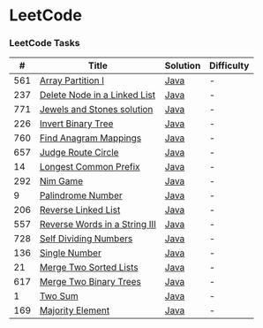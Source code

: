 LeetCode
========

### LeetCode Tasks



| # | Title | Solution | Difficulty |
|---| ----- | -------- | ---------- |
|561|[Array Partition I](https://leetcode.com/problems/array-partition-i/description/) | [Java](./src/array_partition_I)|-|
|237|[Delete Node in a Linked List](https://leetcode.com/problems/delete-node-in-a-linked-list/description/) | [Java](./src/delete_node_linked_list)|-|
|771|[Jewels and Stones solution](https://leetcode.com/problems/jewels-and-stones/description/) | [Java](./src/jewels_and_stones)|-|
|226|[Invert Binary Tree](https://leetcode.com/problems/invert-binary-tree/description/) | [Java](./src/invert_binary_tree)|-|
|760|[Find Anagram Mappings](https://leetcode.com/problems/find-anagram-mappings/description/) | [Java](./src/find_anagram_mappings)|-|
|657|[Judge Route Circle](https://leetcode.com/problems/judge-route-circle/description/) | [Java](./src/judge_route_circle)|-|
|14|[Longest Common Prefix](https://leetcode.com/problems/longest-common-prefix/description/) | [Java](./src/longest_common_prefix)|-|
|292|[Nim Game](https://leetcode.com/problems/nim-game/description/) | [Java](./src/nim_game)|-|
|9|[Palindrome Number](https://leetcode.com/problems/nim-game/) | [Java](./src/palindrome_number)|-|
|206|[Reverse Linked List](https://leetcode.com/problems/reverse-linked-list/description/) | [Java](./src/reverse_linked_list)|-|
|557|[Reverse Words in a String III](https://leetcode.com/problems/reverse-words-in-a-string-iii/description/) | [Java](./src/reverse_words_string_III)|-|
|728|[Self Dividing Numbers](https://leetcode.com/problems/self-dividing-numbers/description/) | [Java](./src/self_dividing_numbers)|-|
|136|[Single Number](https://leetcode.com/problems/single-number/description/) | [Java](./src/single_number)|-|
|21|[Merge Two Sorted Lists](https://leetcode.com/problems/merge-two-sorted-lists/description/) | [Java](./src/merge_two_sorted_lists)|-|
|617|[Merge Two Binary Trees](https://leetcode.com/problems/merge-two-binary-trees/description/) | [Java](./src/merge_two_binary_trees)|-|
|1|[Two Sum](https://leetcode.com/problems/two-sum/) | [Java](./src/two_sum)|-|
|169|[Majority Element](https://leetcode.com/problems/majority-element/description/) | [Java](./src/majority_element)|-|
